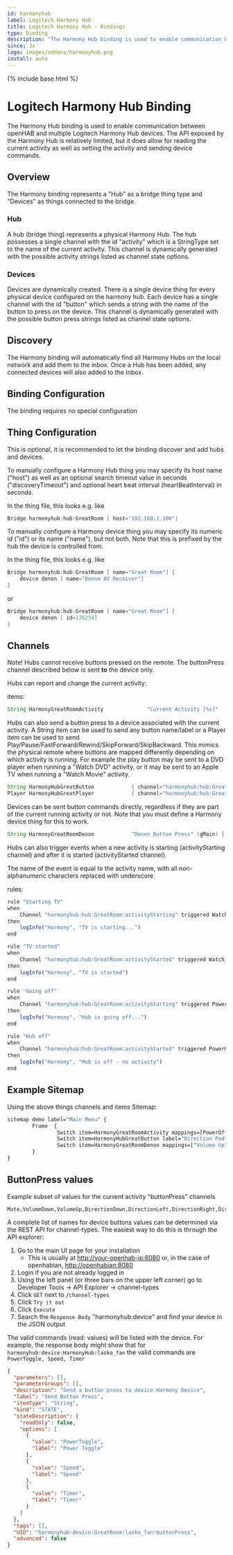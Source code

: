 ```yaml
---
id: harmonyhub
label: Logitech Harmony Hub
title: Logitech Harmony Hub - Bindings
type: binding
description: "The Harmony Hub binding is used to enable communication between openHAB and multiple Logitech Harmony Hub devices."
since: 3x
logo: images/addons/harmonyhub.png
install: auto
---
```


<!-- Attention authors: Do not edit directly. Please add your changes to the appropriate source repository -->

{% include base.html %}

<AddonLogo />

# Logitech Harmony Hub Binding

The Harmony Hub binding is used to enable communication between openHAB and multiple Logitech Harmony Hub devices.
The API exposed by the Harmony Hub is relatively limited, but it does allow for reading the current activity as well as setting the activity and sending device commands.

## Overview

The Harmony binding represents a "Hub" as a bridge thing type and "Devices" as things connected to the bridge.

### Hub

A hub (bridge thing) represents a physical Harmony Hub.
The hub possesses a single channel with the id "activity" which is a StringType set to the name of the current activity.
This channel is dynamically generated with the possible activity strings listed as channel state options.

### Devices

Devices are dynamically created.
There is a single device thing for every physical device configured on the harmony hub.
Each device has a single channel with the id "button" which sends a string with the name of the button to press on the device.
This channel is dynamically generated with the possible button press strings listed as channel state options.

## Discovery

The Harmony binding will automatically find all Harmony Hubs on the local network and add them to the inbox.
Once a Hub has been added, any connected devices will also added to the Inbox.

## Binding Configuration

The binding requires no special configuration

## Thing Configuration

This is optional, it is recommended to let the binding discover and add hubs and devices.

To manually configure a Harmony Hub thing you may specify its host name  ("host") as well as an optional search timeout value in seconds ("discoveryTimeout") and optional heart beat interval (heartBeatInterval) in seconds.

In the thing file, this looks e.g. like

```java
Bridge harmonyhub:hub:GreatRoom [ host="192.168.1.100"]
```

To manually configure a Harmony device thing you may specify its numeric id ("id") or its name ("name"), but not both.
Note that this is prefixed by the hub the device is controlled from.

In the thing file, this looks e.g. like

```java
Bridge harmonyhub:hub:GreatRoom [ name="Great Room"] {
    device denon [ name="Denon AV Receiver"]
}
```

or

```java
Bridge harmonyhub:hub:GreatRoom [ name="Great Room"] {
    device denon [ id=176254]
}
```

## Channels

Note! Hubs cannot receive buttons pressed on the remote. The buttonPress channel described below is sent **to** the device only.

Hubs can report and change the current activity:

items:

```java
String HarmonyGreatRoomActivity              "Current Activity [%s]"  (gMain) { channel="harmonyhub:hub:GreatRoom:currentActivity" }
```

Hubs can also send a button press to a device associated with the current activity.
A String item can be used to send any button name/label or a Player item can be used to send Play/Pause/FastForward/Rewind/SkipForward/SkipBackward.
This mimics the physical remote where buttons are mapped differently depending on which activity is running.
For example the play button may be sent to a DVD player when running a "Watch DVD" activity, or it may be sent to an Apple TV when running a "Watch Movie" activity.

```java
String HarmonyHubGreatButton            { channel="harmonyhub:hub:GreatRoom:buttonPress" }
Player HarmonyHubGreatPlayer            { channel="harmonyhub:hub:GreatRoom:player" }
```

Devices can be sent button commands directly, regardless if they are part of the current running activity or not. Note that you must define a Harmony device thing for this to work.

```java
String HarmonyGreatRoomDenon            "Denon Button Press" (gMain) { channel="harmonyhub:device:GreatRoom:denon:buttonPress" }
```

Hubs can also trigger events when a new activity is starting (activityStarting channel) and after it is started (activityStarted channel).

The name of the event is equal to the activity name, with all non-alphanumeric characters replaced with underscore.

rules:

```javascript
rule "Starting TV"
when
    Channel "harmonyhub:hub:GreatRoom:activityStarting" triggered Watch_TV
then
    logInfo("Harmony", "TV is starting...")
end

rule "TV started"
when
    Channel "harmonyhub:hub:GreatRoom:activityStarted" triggered Watch_TV
then
    logInfo("Harmony", "TV is started")
end

rule "Going off"
when
    Channel "harmonyhub:hub:GreatRoom:activityStarting" triggered PowerOff
then
    logInfo("Harmony", "Hub is going off...")
end

rule "Hub off"
when
    Channel "harmonyhub:hub:GreatRoom:activityStarted" triggered PowerOff
then
    logInfo("Harmony", "Hub is off - no activity")
end
```

## Example Sitemap

Using the above things channels and items
Sitemap:

```perl
sitemap demo label="Main Menu" {
        Frame  {
                Switch item=HarmonyGreatRoomActivity mappings=[PowerOff="PowerOff", TIVO="TIVO", Music="Music","APPLE TV"="APPLE TV", NETFLIX="NETFLIX"]
                Switch item=HarmonyHubGreatButton label="Direction Pad" mappings=[DirectionUp='Up', DirectionDown='Down', DirectionLeft='<', DirectionRight='>', Select='OK']
                Switch item=HarmonyGreatRoomDenon mappings=["Volume Up"="Volume Up","Volume Down"="Volume Down"]
        }
}
```

## ButtonPress values

Example subset of values for the current activity "buttonPress" channels

```text
Mute,VolumeDown,VolumeUp,DirectionDown,DirectionLeft,DirectionRight,DirectionUp,Select,Stop,Play,Rewind,Pause,FastForward,SkipBackward,SkipForward,Menu,Back,Home,SelectGame,PageDown,PageUp,Aspect,Display,Search,Cross,Circle,Square,Triangle,PS,Info,NumberEnter,Hyphen,Number0,Number1,Number2,Number3,Number4,Number5,Number6,Number7,Number8,Number9,PrevChannel,ChannelDown,ChannelUp,Record,FrameAdvance,C,B,D,A,Live,ThumbsDown,ThumbsUp,TiVo,WiiA,WiiB,Guide,Clear,Green,Red,Blue,Yellow,Dot,Return,Favorite,Exit,Sleep
```

A complete list of names for device buttons values can be determined via the REST API for channel-types. The easiest way to do this is through the API explorer:

1. Go to the main UI page for your installation
    - This is usually at <http://your-openhab-ip:8080> or, in the case of openhabian, <http://openhabian:8080>
1. Login if you are not already logged in
1. Using the left panel (or three bars on the upper left corner) go to Developer Tools -> API Explorer -> channel-types
1. Click `GET` next to `/channel-types`
1. Click `Try it out`
1. Click `Execute`
1. Search the `Response Body` "harmonyhub:device" and find your device in the JSON output

The valid commands (read: values) will be listed with the device. For example, the response body might show that for `harmonyhub:device:HarmonyHub:lasko_fan` the valid commands are `PowerToggle, Speed, Timer`

```json
{
  "parameters": [],
  "parameterGroups": [],
  "description": "Send a button press to device Harmony Device",
  "label": "Send Button Press",
  "itemType": "String",
  "kind": "STATE",
  "stateDescription": {
    "readOnly": false,
    "options": [
      {
        "value": "PowerToggle",
        "label": "Power Toggle"
      },
      {
        "value": "Speed",
        "label": "Speed"
      },
      {
        "value": "Timer",
        "label": "Timer"
      }
    ]
  },
  "tags": [],
  "UID": "harmonyhub:device:GreatRoom:lasko_fan:buttonPress",
  "advanced": false
}
```
